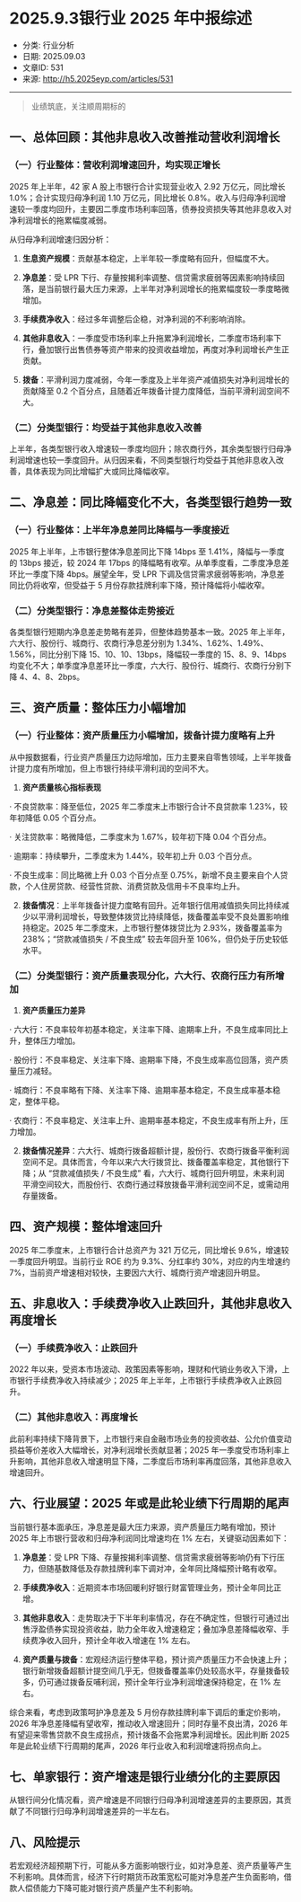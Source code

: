 # 2025.9.3银行业 2025 年中报综述

- 分类: 行业分析
- 日期: 2025.09.03
- 文章ID: 531
- 来源: http://h5.2025eyp.com/articles/531

---

> 业绩筑底，关注顺周期标的

## **一、总体回顾：其他非息收入改善推动营收利润增长**

### **（一）行业整体：营收利润增速回升，均实现正增长**

2025 年上半年，42 家 A 股上市银行合计实现营业收入 2.92 万亿元，同比增长 1.0%；合计实现归母净利润 1.10 万亿元，同比增长 0.8%。收入与归母净利润增速较一季度均回升，主要因二季度市场利率回落，债券投资损失等其他非息收入对净利润增长的拖累幅度减弱。

从归母净利润增速归因分析：

1. **生息资产规模**：贡献基本稳定，上半年较一季度略有回升，但幅度不大。

2. **净息差**：受 LPR 下行、存量按揭利率调整、信贷需求疲弱等因素影响持续回落，是当前银行最大压力来源，上半年对净利润增长的拖累幅度较一季度略微增加。

3. **手续费净收入**：经过多年调整后企稳，对净利润的不利影响消除。

4. **其他非息收入**：一季度受市场利率上升拖累净利润增长，二季度市场利率下行，叠加银行出售债券等资产带来的投资收益增加，再度对净利润增长产生正贡献。

5. **拨备**：平滑利润力度减弱，今年一季度及上半年资产减值损失对净利润增长的贡献降至 0.2 个百分点，且随着近年拨备计提力度降低，当前平滑利润空间不大。

### **（二）分类型银行：均受益于其他非息收入改善**

上半年，各类型银行收入增速较一季度均回升；除农商行外，其余类型银行归母净利润增速也较一季度回升。从归因来看，不同类型银行均受益于其他非息收入改善，具体表现为同比增幅扩大或同比降幅收窄。

## **二、净息差：同比降幅变化不大，各类型银行趋势一致**

### **（一）行业整体：上半年净息差同比降幅与一季度接近**

2025 年上半年，上市银行整体净息差同比下降 14bps 至 1.41%，降幅与一季度的 13bps 接近，较 2024 年 17bps 的降幅略有收窄。从单季度看，二季度净息差环比一季度下降 4bps。展望全年，受 LPR 下调及信贷需求疲弱等影响，净息差同比仍将收窄，但受益于 5 月份存款挂牌利率下降，预计降幅将小幅收窄。

### **（二）分类型银行：净息差整体走势接近**

各类型银行短期内净息差走势略有差异，但整体趋势基本一致。2025 年上半年，六大行、股份行、城商行、农商行净息差分别为 1.34%、1.62%、1.49%、1.56%，同比分别下降 15、10、10、13bps，降幅较一季度的 15、8、9、14bps 均变化不大；单季度净息差环比一季度，六大行、股份行、城商行、农商行分别下降 4、4、8、2bps。

## **三、资产质量：整体压力小幅增加**

### **（一）行业整体：资产质量压力小幅增加，拨备计提力度略有上升**

从中报数据看，行业资产质量压力边际增加，压力主要来自零售领域，上半年拨备计提力度有所增加，但上市银行持续平滑利润的空间不大。

1. **资产质量核心指标表现**

· 不良贷款率：降至低位，2025 年二季度末上市银行合计不良贷款率 1.23%，较年初降低 0.05 个百分点。

· 关注贷款率：略微降低，二季度末为 1.67%，较年初下降 0.04 个百分点。

· 逾期率：持续攀升，二季度末为 1.44%，较年初上升 0.03 个百分点。

· 不良生成率：同比略微上升 0.03 个百分点至 0.75%，新增不良主要来自个人贷款，个人住房贷款、经营性贷款、消费贷款及信用卡不良率均上升。

2. **拨备情况**：上半年拨备计提力度略有回升。近年银行信用减值损失同比持续减少以平滑利润增长，导致整体拨贷比持续降低，拨备覆盖率受不良处置影响维持稳定。2025 年二季度末，上市银行整体拨贷比为 2.93%，拨备覆盖率为 238%；“贷款减值损失 / 不良生成” 较去年回升至 106%，但仍处于历史较低水平。

### **（二）分类型银行：资产质量表现分化，六大行、农商行压力有所增加**

1. **资产质量压力差异**

· 六大行：不良率较年初基本稳定，关注率下降、逾期率上升，不良生成率同比上升，整体压力增加。

· 股份行：不良率稳定、关注率下降、逾期率下降，不良生成率高位回落，资产质量压力减轻。

· 城商行：不良率略有下降、关注率下降、逾期率基本稳定，不良生成率基本稳定，整体平稳。

· 农商行：不良率稳定、关注率上升、逾期率基本稳定，不良生成率有所上升，压力增加。

2. **拨备情况差异**：六大行、城商行拨备超额计提，股份行、农商行拨备平衡利润空间不足。具体而言，今年以来六大行拨贷比、拨备覆盖率稳定，其他银行下降；从 “贷款减值损失 / 不良生成” 看，六大行、城商行回升明显，未来利润平滑空间较大，而股份行、农商行通过释放拨备平滑利润空间不足，或需动用存量拨备。

## **四、资产规模：整体增速回升**

2025 年二季度末，上市银行合计总资产为 321 万亿元，同比增长 9.6%，增速较一季度回升明显。当前行业 ROE 约为 9.3%、分红率约 30%，对应的内生增速约 7%，当前资产增速相对较快，主要因六大行、城商行资产增速回升明显。

## **五、非息收入：手续费净收入止跌回升，其他非息收入再度增长**

### **（一）手续费净收入：止跌回升**

2022 年以来，受资本市场波动、政策因素等影响，理财和代销业务收入下滑，上市银行手续费净收入持续减少；2025 年上半年，上市银行手续费净收入止跌回升。

### **（二）其他非息收入：再度增长**

此前利率持续下降背景下，上市银行来自金融市场业务的投资收益、公允价值变动损益等价差收入大幅增长，对净利润增长贡献显著；2025 年一季度受市场利率上升影响，其他非息收入增速明显下降，二季度后市场利率再度回落，其他非息收入增速回升。

## **六、行业展望：2025 年或是此轮业绩下行周期的尾声**

当前银行基本面承压，净息差是最大压力来源，资产质量压力略有增加，预计 2025 年上市银行营收和归母净利润同比增速均在 1% 左右，关键驱动因素如下：

1. **净息差**：受 LPR 下降、存量按揭利率调整、信贷需求疲弱等影响仍有下行压力，但随基数降低及存款挂牌利率下调对冲，全年同比降幅预计略有收窄。

2. **手续费净收入**：近期资本市场回暖利好银行财富管理业务，预计全年同比正增。

3. **其他非息收入**：走势取决于下半年利率情况，存在不确定性，但银行可通过出售浮盈债券实现投资收益，助力全年收入增速稳定；叠加净息差降幅收窄、手续费净收入回升，预计全年收入增速在 1% 左右。

4. **资产质量与拨备**：宏观经济运行整体平稳，预计资产质量压力不会快速上升；银行新增拨备超额计提空间几乎无，但拨备覆盖率仍处较高水平，存量拨备较多，仍可通过拨备反哺利润，预计全年行业净利润增速保持稳定，在 1% 左右。

综合来看，考虑到政策呵护净息差及 5 月份存款挂牌利率下调后的重定价影响，2026 年净息差降幅有望收窄，推动收入增速回升；同时存量不良出清，2026 年有望迎来零售贷款不良生成拐点，预计拨备不会拖累净利润增长。因此判断 2025 年是此轮业绩下行周期的尾声，2026 年行业收入和利润增速将拐点向上。

## **七、单家银行：资产增速是银行业绩分化的主要原因**

从银行间分化情况看，资产增速是不同银行归母净利润增速差异的主要原因，其贡献了不同银行归母净利润增速差异的一半左右。

## **八、风险提示**

若宏观经济超预期下行，可能从多方面影响银行业，如对净息差、资产质量等产生不利影响。具体而言，经济下行时期货币政策宽松可能对净息差产生负面影响，借款人偿债能力下降可能对银行资产质量产生不利影响。
